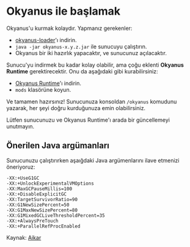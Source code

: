 # Okyanus ile başlamak

Okyanus'u kurmak kolaydır. Yapmanız gerekenler:

- [okyanus-loader](https://scripts.issizler.club/okyanus.php?repo=loader)'ı indirin.
- `java -jar okyanus-x.y.z.jar` ile sunucuyu çalıştırın.
- Okyanus bir iki hazırlık yapacaktır, ve sunucunuz açılacaktır.

Sunucu'yu indirmek bu kadar kolay olabilir, ama çoğu eklenti **Okyanus Runtime**
gerektirecektir. Onu da aşağıdaki gibi kurabilirsiniz:

- [Okyanus Runtime](https://scripts.issizler.club/okyanus.php?repo=runtime)'ı indirin.
- `mods` klasörüne koyun.

Ve tamamen hazırsınız! Sunucunuza konsoldan `/okyanus` komudunu yazarak, her şeyi
doğru kurduğunuza emin olabilirsiniz.

Lütfen sunucunuzu ve Okyanus Runtime'ı arada bir güncellemeyi unutmayın.

## Önerilen Java argümanları

Sunucunuzu çalıştırırken aşaığdaki Java argümenlarını ilave etmenizi öneriyoruz:

```
-XX:+UseG1GC
-XX:+UnlockExperimentalVMOptions
-XX:MaxGCPauseMillis=100
-XX:+DisableExplicitGC
-XX:TargetSurvivorRatio=90
-XX:G1NewSizePercent=50
-XX:G1MaxNewSizePercent=80
-XX:G1MixedGCLiveThresholdPercent=35
-XX:+AlwaysPreTouch
-XX:+ParallelRefProcEnabled
```

Kaynak: [Aikar](https://mcflags.emc.gs)
